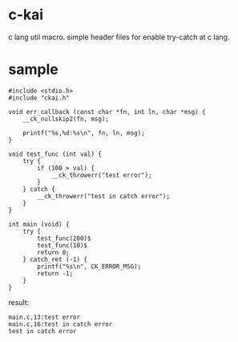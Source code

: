 # c-kai
c lang util macro.
simple header files for enable try-catch at c lang.

# sample
```
#include <stdio.h>
#include "ckai.h"

void err_callback (const char *fn, int ln, char *msg) {
    __ck_nullskip2(fn, msg);

    printf("%s,%d:%s\n", fn, ln, msg);
}

void test_func (int val) {
    try {
        if (100 > val) {
            __ck_throwerr("test error");
        }
    } catch {
        __ck_throwerr("test in catch error");
    }
}

int main (void) {
    try {
        test_func(200)$
        test_func(10)$
        return 0;
    } catch_ret (-1) {
        printf("%s\n", CK_ERROR_MSG);
        return -1;
    }
}
```

result:
```
main.c,13:test error
main.c,16:test in catch error
test in catch error
```
